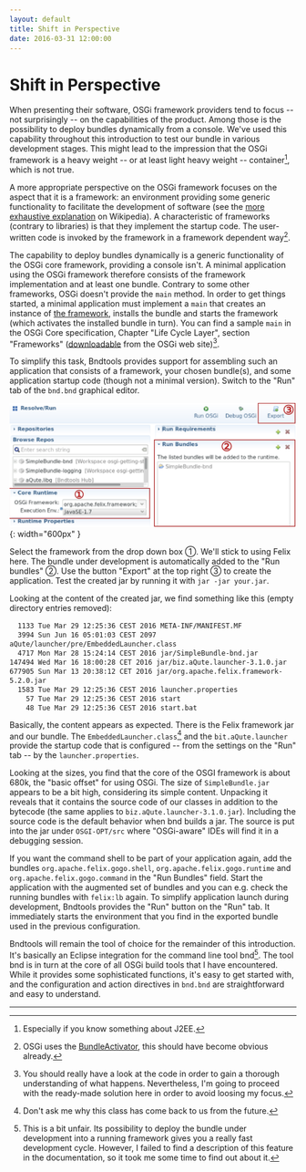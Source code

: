 ```yaml
---
layout: default
title: Shift in Perspective
date: 2016-03-31 12:00:00
---
```


# Shift in Perspective

When presenting their software, OSGi framework providers tend to focus -- not surprisingly -- on the capabilities of the product. Among those is the possibility to deploy bundles dynamically from a console. We've used this capability throughout this introduction to test our bundle in various development stages. This might lead to the impression that the OSGi framework is a heavy weight -- or at least light heavy weight -- container[^j2ee], which is not true.

A more appropriate perspective on the OSGi framework focuses on the aspect that it is a framework: an environment providing some generic functionality to facilitate the development of software (see the [more exhaustive explanation](https://en.wikipedia.org/wiki/Software_framework) on Wikipedia). A characteristic of frameworks (contrary to libraries) is that they implement the startup code. The user-written code is invoked by the framework in a framework dependent way[^invok].

The capability to deploy bundles dynamically is a generic functionality of the OSGi core framework, providing a console isn't. A minimal application using the OSGi framework therefore consists of the framework implementation and at least one bundle. Contrary to some other frameworks, OSGi doesn't provide the ``main`` method. In order to get things started, a minimal application must implement a ``main`` that creates an instance of [the framework](https://osgi.org/javadoc/r6/core/org/osgi/framework/launch/Framework.html), installs the bundle and starts the framework (which activates the installed bundle in turn). You can find a sample ``main`` in the OSGi Core specification, Chapter "Life  Cycle Layer", section "Frameworks" ([downloadable](https://www.osgi.org/developer/downloads/release-6/) from the OSGi web site)[^ownStartup].

[^ownStartup]: You should really have a look at the code in order to gain a thorough understanding of what happens. Nevertheless, I'm going to proceed with the ready-made solution here in order to avoid loosing my focus.

To simplify this task, Bndtools provides support for assembling such an application that consists of a framework, your chosen bundle(s), and some application startup code (though not a minimal version). Switch to the "Run" tab of the ``bnd.bnd`` graphical editor.

![Bndtools Run tab](images/Bndtools-run.svg){: width="600px" }

Select the framework from the drop down box ①. We'll stick to using Felix here. The bundle under development is automatically added to the "Run bundles" ②. Use the button "Export" at the top right ③ to create the application. Test the created jar by running it with ``jar -jar your.jar``.

Looking at the content of the created jar, we find something like this (empty directory entries removed):

```
  1133 Tue Mar 29 12:25:36 CEST 2016 META-INF/MANIFEST.MF
  3994 Sun Jun 16 05:01:03 CEST 2097 aQute/launcher/pre/EmbeddedLauncher.class
  4717 Mon Mar 28 15:24:14 CEST 2016 jar/SimpleBundle-bnd.jar
147494 Wed Mar 16 18:00:28 CET 2016 jar/biz.aQute.launcher-3.1.0.jar
677905 Sun Mar 13 20:38:12 CET 2016 jar/org.apache.felix.framework-5.2.0.jar
  1583 Tue Mar 29 12:25:36 CEST 2016 launcher.properties
    57 Tue Mar 29 12:25:36 CEST 2016 start
    48 Tue Mar 29 12:25:36 CEST 2016 start.bat
```

Basically, the content appears as expected. There is the Felix framework jar and our bundle. The ``EmbeddedLauncher.class``[^st] and the ``bit.aQute.launcher`` provide the startup code that is configured -- from the settings on the "Run" tab -- by the ``launcher.properties``.

Looking at the sizes, you find that the core of the OSGI framework is about 680k, the "basic offset" for using OSGi. The size of ``SimpleBundle.jar`` appears to be a bit high, considering its simple content. Unpacking it reveals that it contains the source code of our classes in addition to the bytecode (the same applies to ``biz.aQute.launcher-3.1.0.jar``). Including the source code is the default behavior when bnd builds a jar. The source is put into the jar under ``OSGI-OPT/src`` where "OSGi-aware" IDEs will find it in a debugging session.

If you want the command shell to be part of your application again, add the bundles ``org.apache.felix.gogo.shell``, ``org.apache.felix.gogo.runtime`` and ``org.apache.felix.gogo.command`` in the "Run Bundles" field. Start the application with the augmented set of bundles and you can e.g. check the running bundles with ``felix:lb`` again. To simplify application launch during development, Bndtools provides the "Run" button on the "Run" tab. It immediately starts the environment that you find in the exported bundle used in the previous configuration.

Bndtools will remain the tool of choice for the remainder of this introduction. It's basically an Eclipse integration for the command line tool bnd[^mti]. The tool bnd is in turn at the core of all OSGi build tools that I have encountered. While it provides some sophisticated functions, it's easy to get started with, and the configuration and action directives in `bnd.bnd` are straightforward and easy to understand.

[^mti]: This is a bit unfair. Its possibility to deploy the bundle under development into a running framework gives you a really fast development cycle. However, I failed to find a description of this feature in the documentation, so it took me some time to find out about it.

---

[^j2ee]: Especially if you know something about J2EE.

[^invok]: OSGi uses the [BundleActivator](https://osgi.org/javadoc/r6/core/org/osgi/framework/BundleActivator.html), this should have become obvious already.

[^st]: Don't ask me why this class has come back to us from the future.